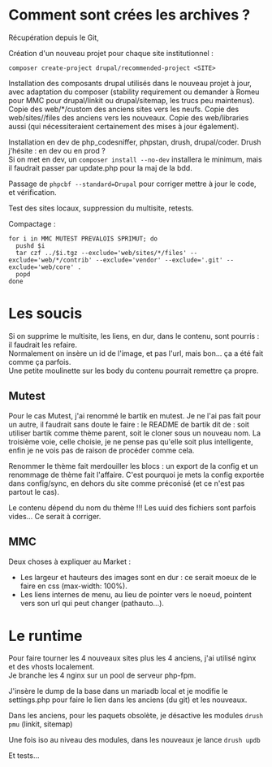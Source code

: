 # Comment sont crées les archives ?

Récupération depuis le Git,

Création d'un nouveau projet pour chaque site institutionnel :

```
composer create-project drupal/recommended-project <SITE>
```

Installation des composants drupal utilisés dans le nouveau projet à jour, avec adaptation du composer (stability requirement ou demander à Romeu pour MMC pour drupal/linkit ou drupal/sitemap, les trucs peu maintenus). Copie des web/\*/custom des anciens sites vers les neufs. Copie des web/sites/<SITE>/files des anciens vers les nouveaux. Copie des web/libraries aussi (qui nécessiteraient certainement des mises à jour également).

Installation en dev de php_codesniffer, phpstan, drush, drupal/coder. Drush j'hésite : en dev ou en prod ?\
Si on met en dev, un `composer install --no-dev` installera le minimum, mais il faudrait passer par update.php pour la maj de la bdd.

Passage de `phpcbf --standard=Drupal` pour corriger mettre à jour le code, et vérification.

Test des sites locaux, suppression du multisite, retests.

Compactage :

```
for i in MMC MUTEST PREVALOIS SPRIMUT; do 
  pushd $i
  tar czf ../$i.tgz --exclude='web/sites/*/files' --exclude='web/*/contrib' --exclude='vendor' --exclude='.git' --exclude='web/core' .
  popd
done
```

# Les soucis

Si on supprime le multisite, les liens, en dur, dans le contenu, sont pourris : il faudrait les refaire.\
Normalement on insère un id de l'image, et pas l'url, mais bon... ça a été fait comme ça parfois.\
Une petite moulinette sur les body du contenu pourrait remettre ça propre.

## Mutest

Pour le cas Mutest, j'ai renommé le bartik en mutest. Je ne l'ai pas fait pour un autre, il faudrait sans doute le faire : le README de bartik dit de : soit utiliser bartik comme thème parent, soit le cloner sous un nouveau nom. La troisième voie, celle choisie, je ne pense pas qu'elle soit plus intelligente, enfin je ne vois pas de raison de procéder comme cela.

Renommer le thème fait merdouiller les blocs : un export de la config et un renommage de thème fait l'affaire. C'est pourquoi je mets la config exportée dans config/sync, en dehors du site comme préconisé (et ce n'est pas partout le cas).

Le contenu dépend du nom du thème !!! Les uuid des fichiers sont parfois vides... Ce serait à corriger.

## MMC 

Deux choses à expliquer au Market :

* Les largeur et hauteurs des images sont en dur : ce serait moeux de le faire en css (max-width: 100%).
* Les liens internes de menu, au lieu de pointer vers le noeud, pointent vers son url qui peut changer (pathauto...). 

# Le runtime

Pour faire tourner les 4 nouveaux sites plus les 4 anciens, j'ai utilisé nginx et des vhosts localement.\
Je branche les 4 nginx sur un pool de serveur php-fpm.

J'insère le dump de la base dans un mariadb local et je modifie le settings.php pour faire le lien dans les anciens (du git) et les nouveaux.

Dans les anciens, pour les paquets obsolète, je désactive les modules `drush pmu` (linkit, sitemap)

Une fois iso au niveau des modules, dans les nouveaux je lance `drush updb`

Et tests...